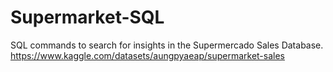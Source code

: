 # Supermarket-SQL
SQL commands to search for insights in the Supermercado Sales Database.
https://www.kaggle.com/datasets/aungpyaeap/supermarket-sales

